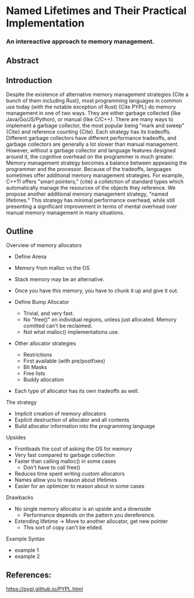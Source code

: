 
# Named Lifetimes and Their Practical Implementation
### An intereactive approach to memory management.

## Abstract


## Introduction

Despite the existence of alternative memory management strategies {Cite a bunch of them including Rust}, most
programming languages in common use today (with the notable exception of Rust) {Cite PYPL} do memory management in
one of two ways. They are either garbage collected (like Java/Go/JS/Python), or manual (like C/C++). There are many
ways to implement a garbage collector, the most popular being "mark and sweep" {Cite} and reference counting {Cite}.
Each strategy has its tradeoffs. Different garbage collectors have different performance tradeoffs, and garbage
collectors are generally a lot slower than manual management. However, without a garbage collector and language
features designed around it, the cognitive overhead on the programmer is much greater. Memory management strategy
becomes a balance between appeasing the programmer and the processor. Because of the tradeoffs, languages sometimes
offer additional memory management strategies. For example, C++11 offers "smart pointers," {cite} a colletction of
standard types which automatically manage the resources of the objects they reference. We propose another
additional memory management strategy, "named lifetimes." This strategy has minimal performance overhead, while
still presenting a significant improvement in terms of mental overhead over manual memory management in many
situations.


## Outline

Overview of memory allocators
 * Define Arena
 * Memory from malloc vs the OS
 * Stack memory may be an alternative.

 * Once you have this memory, you have to chunk it up and give it out.

 * Define Bump Allocator
   * Trivial, and very fast.
   * No "free()" on individual regions, unless just allocated. Memory comitted can't be reclaimed.
   * Not what malloc() implementations use.

 * Other allocator strategies
   * Restrictions
   * First available (with pre/postfixes)
   * Bit Masks
   * Free lists
   * Buddy allocation

 * Each type of allocator has its own tradeoffs as well.

The strategy
 * Implicit creation of memory allocators
 * Explicit destruction of allocator and all contents
 * Build allocator information into the programming language

Upsides
 * Frontloads the cost of asking the OS for memory
 * Very fast compared to garbage collection
 * Faster than calling malloc() in some cases
   * Don't have to call free()
 * Reduces time spent writing custom allocators
 * Names allow you to reason about lifetimes
 * Easier for an optimizer to reason about in some cases

Drawbacks
 * No single memory allocator is an upside and a downside
   * Performance depends on the pattern you dereference.
 * Extending lifetime -> Move to another allocator, get new pointer
   * This sort of copy can't be elided.

Example Syntax
 * example 1
 * example 2




## References:
https://pypl.github.io/PYPL.html
